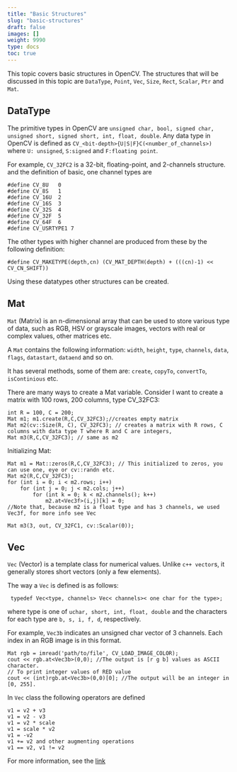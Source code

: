 ```yaml
---
title: "Basic Structures"
slug: "basic-structures"
draft: false
images: []
weight: 9990
type: docs
toc: true
---
```


This topic covers basic structures in OpenCV. The structures that will be discussed in this topic are `DataType`, `Point`, `Vec`, `Size`, `Rect`, `Scalar`, `Ptr` and `Mat`. 



## DataType
The primitive types in OpenCV are `unsigned char, bool, signed char, unsigned short, signed short, int, float, double`. 
Any data type in OpenCV is defined as `CV_<bit-depth>{U|S|F}C(<number_of_channels>)` where `U: unsigned`, `S:signed` and `F:floating point`. 

For example, `CV_32FC2` is a 32-bit, floating-point, and 2-channels structure. and the definition of basic, one channel types are

    #define CV_8U   0
    #define CV_8S   1
    #define CV_16U  2
    #define CV_16S  3
    #define CV_32S  4
    #define CV_32F  5
    #define CV_64F  6
    #define CV_USRTYPE1 7

The other types with higher channel are produced from these by the following definition:

    #define CV_MAKETYPE(depth,cn) (CV_MAT_DEPTH(depth) + (((cn)-1) << CV_CN_SHIFT))

Using these datatypes other structures can be created. 



## Mat
`Mat` (Matrix) is an n-dimensional array that can be used to store various type of data, such as RGB, HSV or grayscale images, vectors with real or complex values, other matrices etc. 

A `Mat` contains the following information: `width`, `height`, `type`, `channels`, `data`, `flags`, `datastart`, `dataend` and so on.

It has several methods, some of them are: `create`, `copyTo`, `convertTo`, `isContinious` etc.

There are many ways to create a Mat variable. Consider I want to create a matrix with 100 rows, 200 columns, type CV_32FC3:

    int R = 100, C = 200;
    Mat m1; m1.create(R,C,CV_32FC3);//creates empty matrix
    Mat m2(cv::Size(R, C), CV_32FC3); // creates a matrix with R rows, C columns with data type T where R and C are integers, 
    Mat m3(R,C,CV_32FC3); // same as m2


Initializing Mat:

    Mat m1 = Mat::zeros(R,C,CV_32FC3); // This initialized to zeros, you can use one, eye or cv::randn etc.
    Mat m2(R,C,CV_32FC3);
    for (int i = 0; i < m2.rows; i++)
        for (int j = 0; j < m2.cols; j++)
            for (int k = 0; k < m2.channels(); k++)
                m2.at<Vec3f>(i,j)[k] = 0;
    //Note that, because m2 is a float type and has 3 channels, we used Vec3f, for more info see Vec 

    Mat m3(3, out, CV_32FC1, cv::Scalar(0));





## Vec
`Vec` (Vector) is a template class for numerical values. Unlike `c++ vector`s, it generally stores short vectors (only a few elements).

The way a `Vec` is defined is as follows:

     typedef Vec<type, channels> Vec< channels>< one char for the type>;

where type is one of `uchar, short, int, float, double` and the characters for each type are `b, s, i, f, d`, respectively.

For example, `Vec3b` indicates an unsigned char vector of 3 channels. Each index in an RGB image is in this format. 

    Mat rgb = imread('path/to/file', CV_LOAD_IMAGE_COLOR);  
    cout << rgb.at<Vec3b>(0,0); //The output is [r g b] values as ASCII character.
    // To print integer values of RED value
    cout << (int)rgb.at<Vec3b>(0,0)[0]; //The output will be an integer in [0, 255].

In `Vec` class the following operators are defined

    v1 = v2 + v3
    v1 = v2 - v3
    v1 = v2 * scale
    v1 = scale * v2
    v1 = -v2
    v1 += v2 and other augmenting operations
    v1 == v2, v1 != v2

For more information, see the [link][1]


  [1]: http://docs.opencv.org/2.4.10/modules/core/doc/basic_structures.html#vec

